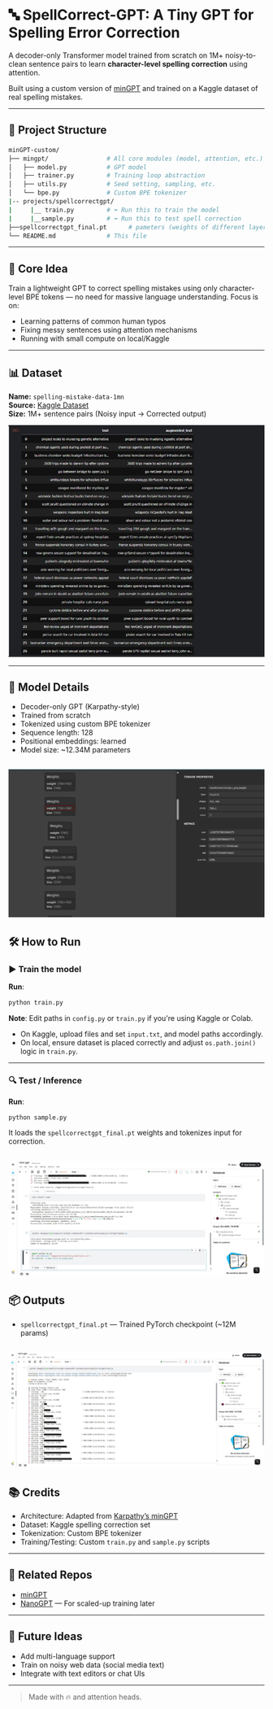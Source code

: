 # 🔤 SpellCorrect-GPT: A Tiny GPT for Spelling Error Correction

A decoder-only Transformer model trained from scratch on 1M+ noisy-to-clean sentence pairs to learn **character-level spelling correction** using attention.

Built using a custom version of [minGPT](https://github.com/karpathy/minGPT) and trained on a Kaggle dataset of real spelling mistakes.

---

## 📂 Project Structure

```bash
minGPT-custom/
├── mingpt/                # All core modules (model, attention, etc.)
│   ├── model.py           # GPT model
│   ├── trainer.py         # Training loop abstraction
│   ├── utils.py           # Seed setting, sampling, etc.
│   └── bpe.py             # Custom BPE tokenizer
|-- projects/spellcorrectgpt/
|     |__ train.py         # ⬅️ Run this to train the model
|     |__sample.py         # ⬅️ Run this to test spell correction
├──spellcorrectgpt_final.pt      # pameters (weights of different layers) is stored in it
└── README.md              # This file
```

---

## 🚀 Core Idea

Train a lightweight GPT to correct spelling mistakes using only character-level BPE tokens — no need for massive language understanding. Focus is on:

- Learning patterns of common human typos  
- Fixing messy sentences using attention mechanisms  
- Running with small compute on local/Kaggle  

---

## 📊 Dataset

**Name:** `spelling-mistake-data-1mn`  
**Source:** [Kaggle Dataset](https://www.kaggle.com/datasets/samarthagarwal23/spelling-mistake-data-1mn)  
**Size:** 1M+ sentence pairs (Noisy input → Corrected output)

![Dataset](data1.jpeg)

---

## 🧠 Model Details

- Decoder-only GPT (Karpathy-style)
- Trained from scratch
- Tokenized using custom BPE tokenizer
- Sequence length: 128
- Positional embeddings: learned
- Model size: ~12.34M parameters

![Weights](weights1.jpeg)
---

## 🛠️ How to Run

### ▶️ Train the model

**Run**:
```bash
python train.py
```

**Note**: Edit paths in `config.py` or `train.py` if you're using Kaggle or Colab.

- On Kaggle, upload files and set `input.txt`, and model paths accordingly.
- On local, ensure dataset is placed correctly and adjust `os.path.join()` logic in `train.py`.

---

### 🔍 Test / Inference

**Run**:
```bash
python sample.py
```

It loads the `spellcorrectgpt_final.pt` weights and tokenizes input for correction.

![test](test1.jpeg)
---

## 📦 Outputs

- `spellcorrectgpt_final.pt` — Trained PyTorch checkpoint (~12M params)

![train](train1.jpeg)
---

## 📚 Credits

- Architecture: Adapted from [Karpathy’s minGPT](https://github.com/karpathy/minGPT)
- Dataset: Kaggle spelling correction set
- Tokenization: Custom BPE tokenizer
- Training/Testing: Custom `train.py` and `sample.py` scripts

---

## 🔗 Related Repos

- [minGPT](https://github.com/karpathy/minGPT)
- [NanoGPT](https://github.com/karpathy/nanoGPT) — For scaled-up training later

---

## 🧪 Future Ideas

- Add multi-language support  
- Train on noisy web data (social media text)
- Integrate with text editors or chat UIs

---

> Made with 🔥 and attention heads.
